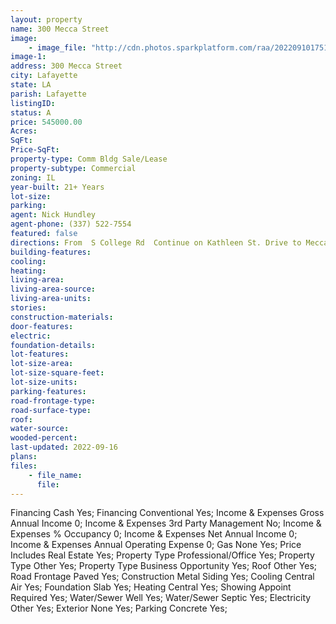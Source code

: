 ```yaml
---
layout: property
name: 300 Mecca Street 
image:
    - image_file: "http://cdn.photos.sparkplatform.com/raa/20220910175102887445000000.jpg"
image-1:
address: 300 Mecca Street
city: Lafayette
state: LA
parish: Lafayette
listingID: 
status: A
price: 545000.00
Acres: 
SqFt: 
Price-SqFt: 
property-type: Comm Bldg Sale/Lease
property-subtype: Commercial
zoning: IL
year-built: 21+ Years
lot-size: 
parking: 
agent: Nick Hundley
agent-phone: (337) 522-7554
featured: false
directions: From  S College Rd  Continue on Kathleen St. Drive to Mecca St  Turn right onto Kathleen St  Turn left onto Mecca St
building-features: 
cooling: 
heating: 
living-area: 
living-area-source: 
living-area-units: 
stories: 
construction-materials: 
door-features: 
electric: 
foundation-details: 
lot-features: 
lot-size-area: 
lot-size-square-feet: 
lot-size-units: 
parking-features: 
road-frontage-type: 
road-surface-type: 
roof: 
water-source: 
wooded-percent: 
last-updated: 2022-09-16
plans: 
files:
    - file_name:
      file:
---
```

Financing	Cash	Yes;
Financing	Conventional	Yes;
Income & Expenses	Gross Annual Income	0;
Income & Expenses	3rd Party Management	No;
Income & Expenses	% Occupancy	0;
Income & Expenses	Net Annual Income	0;
Income & Expenses	Annual Operating Expense	0;
Gas	None	Yes;
Price Includes	Real Estate	Yes;
Property Type	Professional/Office	Yes;
Property Type	Other	Yes;
Property Type	Business Opportunity	Yes;
Roof	Other	Yes;
Road Frontage	Paved	Yes;
Construction	Metal Siding	Yes;
Cooling	Central Air	Yes;
Foundation	Slab	Yes;
Heating	Central	Yes;
Showing	Appoint Required	Yes;
Water/Sewer	Well	Yes;
Water/Sewer	Septic	Yes;
Electricity	Other	Yes;
Exterior	None	Yes;
Parking	Concrete	Yes;


